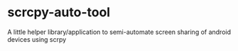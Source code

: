 # scrcpy-auto-tool
A little helper library/application to semi-automate screen sharing of android devices using scrpy
